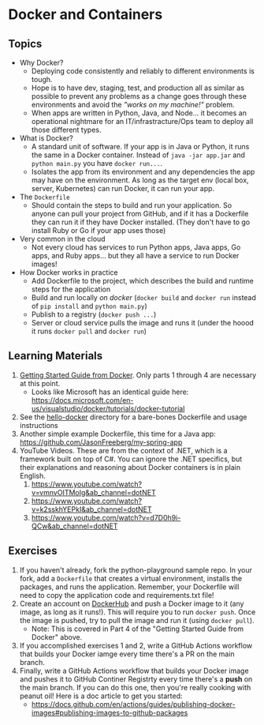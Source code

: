 # Docker and Containers

## Topics

- Why Docker?
  - Deploying code consistently and reliably to different environments is tough. 
  - Hope is to have dev, staging, test, and production all as similar as possible to prevent any problems as a change goes through these environments and avoid the *"works on my machine!"* problem.
  - When apps are written in Python, Java, and Node... it becomes an operational nightmare for an IT/infrastracture/Ops team to deploy all those different types.
- What is Docker?
  - A standard unit of software. If your app is in Java or Python, it runs the same in a Docker container. Instead of `java -jar app.jar` and `python main.py` you have `docker run...`.
  - Isolates the app from its environment and any dependencies the app may have on the environment. As long as the target env (local box, server, Kubernetes) can run Docker, it can run your app.
- The `Dockerfile`
  - Should contain the steps to build and run your application. So anyone can pull your project from GitHub, and if it has a Dockerfile they can run it if they have Docker installed. (They don't have to go install Ruby or Go if your app uses those)
- Very common in the cloud
  - Not every cloud has services to run Python apps, Java apps, Go apps, and Ruby apps... but they all have a service to run Docker images!
- How Docker works in practice
  - Add Dockerfile to the project, which describes the build and runtime steps for the application
  - Build and run locally _on docker_ (`docker build` and `docker run` instead of `pip install` and `python main.py`)
  - Publish to a registry (`docker push ...`)
  - Server or cloud service pulls the image and runs it (under the hoood it runs `docker pull` and `docker run`)

## Learning Materials

1. [Getting Started Guide from Docker](https://docs.docker.com/get-started/). Only parts 1 through 4 are necessary at this point.
    - Looks like Microsoft has an identical guide here: https://docs.microsoft.com/en-us/visualstudio/docker/tutorials/docker-tutorial
3. See the [hello-docker](hello-docker/) directory for a bare-bones Dockerfile and usage instructions
4. Another simple example Dockerfile, this time for a Java app: https://github.com/JasonFreeberg/my-spring-app 
5. YouTube Videos. These are from the context of .NET, which is a framework built on top of C#. You can ignore the .NET specifics, but their explanations and reasoning about Docker containers is in plain English.
    1. https://www.youtube.com/watch?v=vmnvOITMoIg&ab_channel=dotNET
    2. https://www.youtube.com/watch?v=k2sskhYEPkI&ab_channel=dotNET
    3. https://www.youtube.com/watch?v=d7D0h9i-QCw&ab_channel=dotNET

## Exercises
  
1. If you haven't already, fork the python-playground sample repo. In your fork, add a `Dockerfile` that creates a virtual environment, installs the packages, and runs the application. Remember, your Dockerfile will need to copy the application code and requirements.txt file!
2. Create an account on  [DockerHub](https://hub.docker.com/) and push a Docker image to it (any image, as long as it runs!). This will require you to run `docker push`. Once the image is pushed, try to pull the image and run it (using `docker pull`).
    - Note: This is covered in Part 4 of the "Getting Started Guide from Docker" above.
4. If you accomplished exercises 1 and 2, write a GitHub Actions workflow that builds your Docker iamge every time there's a PR on the main branch.
5. Finally, write a GitHub Actions workflow that builds your Docker image and pushes it to GitHub Continer Registrty every time there's a **push** on the main branch. If you can do this one, then you're really cooking with peanut oil! Here is a doc article to get you started:
    - https://docs.github.com/en/actions/guides/publishing-docker-images#publishing-images-to-github-packages
